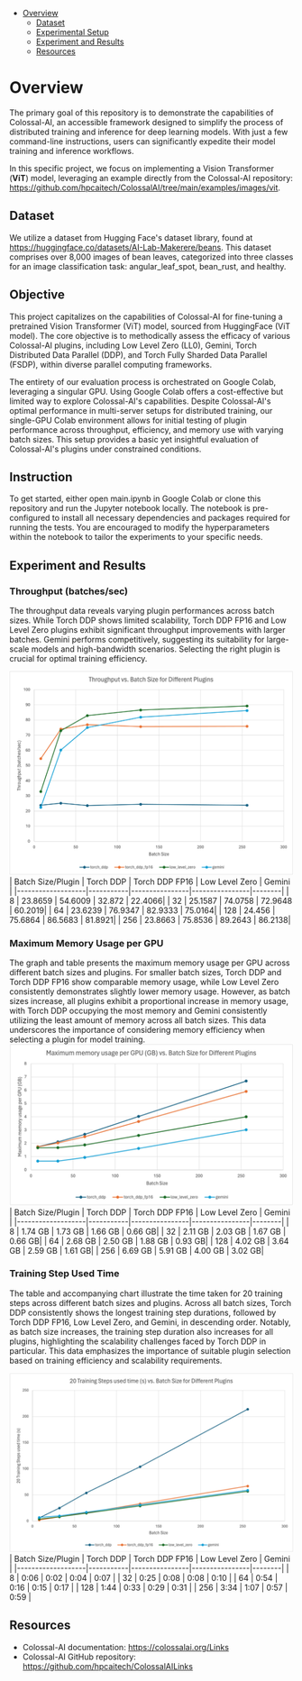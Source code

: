 - [Overview](#overview)
   * [Dataset](#dataset)
   * [Experimental Setup](#experiment_setup)
   * [Experiment and Results](#experiment-and-results)
   * [Resources](#resources)


<!-- TOC --><a name="overview"></a>
# Overview
The primary goal of this repository is to demonstrate the capabilities of Colossal-AI, an accessible framework designed to simplify the process of distributed training and inference for deep learning models. With just a few command-line instructions, users can significantly expedite their model training and inference workflows.

In this specific project, we focus on implementing a Vision Transformer (**ViT**) model, leveraging an example directly from the Colossal-AI repository: https://github.com/hpcaitech/ColossalAI/tree/main/examples/images/vit.

<!-- TOC --><a name="dataset"></a>
## Dataset
We utilize a dataset from Hugging Face's dataset library, found at https://huggingface.co/datasets/AI-Lab-Makerere/beans. This dataset comprises over 8,000 images of bean leaves, categorized into three classes for an image classification task: angular_leaf_spot, bean_rust, and healthy.

<!-- TOC --><a name="dataset"></a>
## Objective


<!-- TOC --><a name="experiment_setup"></a>
This project capitalizes on the capabilities of Colossal-AI for fine-tuning a pretrained Vision Transformer (ViT) model, sourced from HuggingFace (ViT model). The core objective is to methodically assess the efficacy of various Colossal-AI plugins, including Low Level Zero (LL0), Gemini, Torch Distributed Data Parallel (DDP), and Torch Fully Sharded Data Parallel (FSDP), within diverse parallel computing frameworks.

The entirety of our evaluation process is orchestrated on Google Colab, leveraging a singular GPU. Using Google Colab offers a cost-effective but limited way to explore Colossal-AI's capabilities. Despite Colossal-AI's optimal performance in multi-server setups for distributed training, our single-GPU Colab environment allows for initial testing of plugin performance across throughput, efficiency, and memory use with varying batch sizes. This setup provides a basic yet insightful evaluation of Colossal-AI's plugins under constrained conditions.


<!-- TOC --><a name="instruction"></a>
## Instruction

To get started, either open main.ipynb in Google Colab or clone this repository and run the Jupyter notebook locally. The notebook is pre-configured to install all necessary dependencies and packages required for running the tests. You are encouraged to modify the hyperparameters within the notebook to tailor the experiments to your specific needs.


<!-- TOC --><a name="experiment-and-results"></a>
## Experiment and Results


### Throughput (batches/sec)

The throughput data reveals varying plugin performances across batch sizes. While Torch DDP shows limited scalability, Torch DDP FP16 and Low Level Zero plugins exhibit significant throughput improvements with larger batches. Gemini performs competitively, suggesting its suitability for large-scale models and high-bandwidth scenarios. Selecting the right plugin is crucial for optimal training efficiency.

![alt text](pic/throughput.png)
| Batch Size/Plugin | Torch DDP | Torch DDP FP16 | Low Level Zero | Gemini |
|-------------------|-----------|----------------|----------------|--------|
| 8                 | 23.8659   | 54.6009        | 32.872         | 22.4066|
| 32                | 25.1587   | 74.0758        | 72.9648        | 60.2019|
| 64                | 23.6239   | 76.9347        | 82.9333        | 75.0164|
| 128               | 24.456    | 75.6864        | 86.5683        | 81.8921|
| 256               | 23.8663   | 75.8536        | 89.2643        | 86.2138|

### Maximum Memory Usage per GPU
The graph and table presents the maximum memory usage per GPU across different batch sizes and plugins. For smaller batch sizes, Torch DDP and Torch DDP FP16 show comparable memory usage, while Low Level Zero consistently demonstrates slightly lower memory usage. However, as batch sizes increase, all plugins exhibit a proportional increase in memory usage, with Torch DDP occupying the most memory and Gemini consistently utilizing the least amount of memory across all batch sizes. This data underscores the importance of considering memory efficiency when selecting a plugin for model training.
![alt text](<pic/Maximum memory usage per GPU (GB).png>)
| Batch Size/Plugin | Torch DDP | Torch DDP FP16 | Low Level Zero | Gemini |
|-------------------|-----------|----------------|----------------|--------|
| 8                 | 1.74 GB   | 1.73 GB        | 1.66 GB        | 0.66 GB|
| 32                | 2.11 GB   | 2.03 GB        | 1.67 GB        | 0.66 GB|
| 64                | 2.68 GB   | 2.50 GB        | 1.88 GB        | 0.93 GB|
| 128               | 4.02 GB   | 3.64 GB        | 2.59 GB        | 1.61 GB|
| 256               | 6.69 GB   | 5.91 GB        | 4.00 GB        | 3.02 GB|

### Training Step Used Time
The table and accompanying chart illustrate the time taken for 20 training steps across different batch sizes and plugins. Across all batch sizes, Torch DDP consistently shows the longest training step durations, followed by Torch DDP FP16, Low Level Zero, and Gemini, in descending order. Notably, as batch size increases, the training step duration also increases for all plugins, highlighting the scalability challenges faced by Torch DDP in particular. This data emphasizes the importance of suitable plugin selection based on training efficiency and scalability requirements.

![alt text](<pic/20 Training Steps used time.png>)
| Batch Size/Plugin | Torch DDP | Torch DDP FP16 | Low Level Zero | Gemini |
|-------------------|-----------|----------------|----------------|--------|
| 8                 | 0:06      | 0:02           | 0:04           | 0:07   |
| 32                | 0:25      | 0:08           | 0:08           | 0:10   |
| 64                | 0:54      | 0:16           | 0:15           | 0:17   |
| 128               | 1:44      | 0:33           | 0:29           | 0:31   |
| 256               | 3:34      | 1:07           | 0:57           | 0:59   |


<!-- TOC --><a name="resources"></a>
## Resources
* Colossal-AI documentation: https://colossalai.org/Links
* Colossal-AI GitHub repository: https://github.com/hpcaitech/ColossalAILinks 

